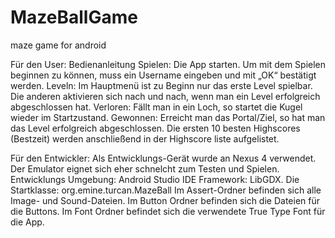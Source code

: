 # MazeBallGame
maze game for android

Für den User:
Bedienanleitung
Spielen:
Die App starten. Um mit dem Spielen beginnen zu können, muss ein Username eingeben
und mit „OK“ bestätigt werden.
Leveln:
Im Hauptmenü ist zu Beginn nur das erste Level spielbar. Die anderen aktivieren sich nach
und nach, wenn man ein Level erfolgreich abgeschlossen hat.
Verloren:
Fällt man in ein Loch, so startet die Kugel wieder im Startzustand.
Gewonnen:
Erreicht man das Portal/Ziel, so hat man das Level erfolgreich abgeschlossen. Die ersten
10 besten Highscores (Bestzeit) werden anschließend in der Highscore liste aufgelistet.

Für den Entwickler:
Als Entwicklungs-Gerät wurde an Nexus 4 verwendet.
Der Emulator eignet sich eher schnelcht zum Testen und Spielen.
Entwicklungs Umgebung: Android Studio IDE
Framework: LibGDX.
Die Startklasse: org.emine.turcan.MazeBall
Im Assert-Ordner befinden sich alle Image- und Sound-Dateien. Im Button Ordner
befinden sich die Dateien für die Buttons. Im Font Ordner befindet sich die verwendete
True Type Font für die App.
